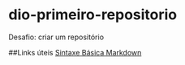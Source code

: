 # dio-primeiro-repositorio
Desafio: criar um repositório

##Links úteis
[Sintaxe Básica Markdown](https://www.markdownguide.org/getting-started/)
